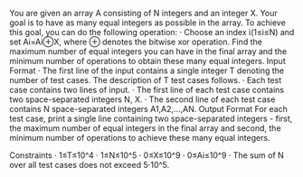 You are given an array A consisting of N integers and an integer X. Your goal is to have as many equal integers as possible in the array. To achieve this goal, you can do the following operation: · Choose an index i(1≤i≤N) and set Ai​=Ai​⊕X, where ⊕ denotes the bitwise xor operation. Find the maximum number of equal integers you can have in the final array and the minimum number of operations to obtain these many equal integers. Input Format · The first line of the input contains a single integer T denoting the number of test cases. The description of T test cases follows. · Each test case contains two lines of input. · The first line of each test case contains two space-separated integers N, X. · The second line of each test case contains N space-separated integers A1,A2,...,AN. Output Format For each test case, print a single line containing two space-separated integers - first, the maximum number of equal integers in the final array and second, the minimum number of operations to achieve these many equal integers.

Constraints · 1≤T≤10^4 · 1≤N≤10^5 · 0≤X≤10^9 · 0≤Ai≤10^9 · The sum of N over all test cases does not exceed 5⋅10^5.
